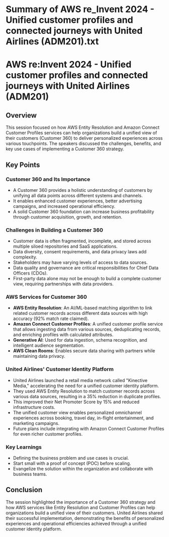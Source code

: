 # Summary of AWS re_Invent 2024 - Unified customer profiles and connected journeys with United Airlines (ADM201).txt

# AWS re:Invent 2024 - Unified customer profiles and connected journeys with United Airlines (ADM201)

## Overview

This session focused on how AWS Entity Resolution and Amazon Connect Customer Profiles services can help organizations build a unified view of their customers (Customer 360) to deliver personalized experiences across various touchpoints. The speakers discussed the challenges, benefits, and key use cases of implementing a Customer 360 strategy.

## Key Points

### Customer 360 and Its Importance

- A Customer 360 provides a holistic understanding of customers by unifying all data points across different systems and channels.
- It enables enhanced customer experiences, better advertising campaigns, and increased operational efficiency.
- A solid Customer 360 foundation can increase business profitability through customer acquisition, growth, and retention.

### Challenges in Building a Customer 360

- Customer data is often fragmented, incomplete, and stored across multiple siloed repositories and SaaS applications.
- Data diversity, consent requirements, and data privacy laws add complexity.
- Stakeholders may have varying levels of access to data sources.
- Data quality and governance are critical responsibilities for Chief Data Officers (CDOs).
- First-party data alone may not be enough to build a complete customer view, requiring partnerships with data providers.

### AWS Services for Customer 360

- **AWS Entity Resolution**: An AI/ML-based matching algorithm to link related customer records across different data sources with high accuracy (92% match rate claimed).
- **Amazon Connect Customer Profiles**: A unified customer profile service that allows ingesting data from various sources, deduplicating records, and enriching profiles with calculated attributes.
- **Generative AI**: Used for data ingestion, schema recognition, and intelligent audience segmentation.
- **AWS Clean Rooms**: Enables secure data sharing with partners while maintaining data privacy.

### United Airlines' Customer Identity Platform

- United Airlines launched a retail media network called "Kinective Media," accelerating the need for a unified customer identity platform.
- They used AWS Entity Resolution to match customer records across various data sources, resulting in a 35% reduction in duplicate profiles.
- This improved their Net Promoter Score by 15% and reduced infrastructure costs.
- The unified customer view enables personalized omnichannel experiences across booking, travel day, in-flight entertainment, and marketing campaigns.
- Future plans include integrating with Amazon Connect Customer Profiles for even richer customer profiles.

### Key Learnings

- Defining the business problem and use cases is crucial.
- Start small with a proof of concept (POC) before scaling.
- Evangelize the solution within the organization and collaborate with business teams.

## Conclusion

The session highlighted the importance of a Customer 360 strategy and how AWS services like Entity Resolution and Customer Profiles can help organizations build a unified view of their customers. United Airlines shared their successful implementation, demonstrating the benefits of personalized experiences and operational efficiencies achieved through a unified customer identity platform.